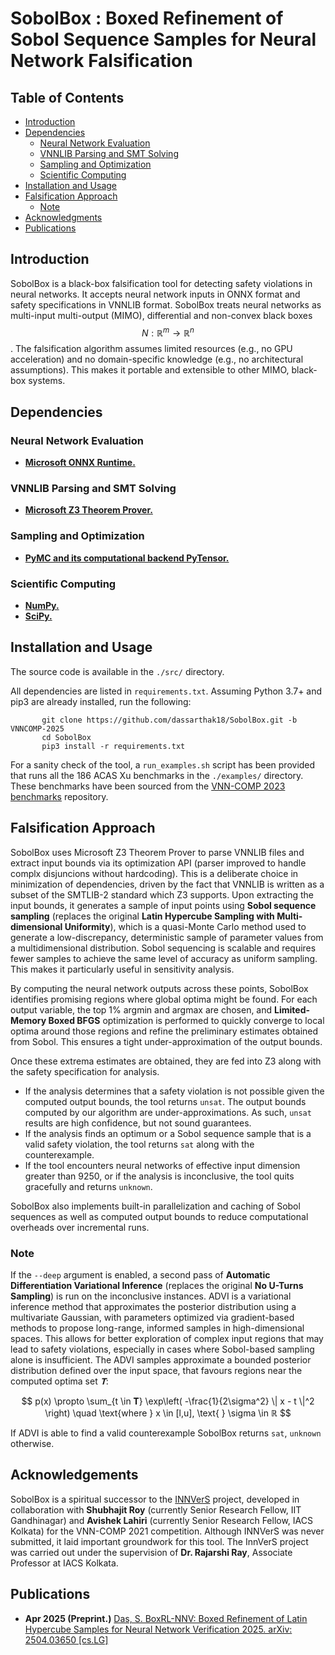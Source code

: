 # SobolBox : Boxed Refinement of Sobol Sequence Samples for Neural Network Falsification

## Table of Contents

- [Introduction](#introduction)
- [Dependencies](#dependencies)
  - [Neural Network Evaluation](#neural-network-evaluation)
  - [VNNLIB Parsing and SMT Solving](#vnnlib-parsing-and-smt-solving)
  - [Sampling and Optimization](#sampling-and-optimization)
  - [Scientific Computing](#scientific-computing)
- [Installation and Usage](#installation-and-usage)
- [Falsification Approach](#falsification-approach)
  - [Note](#note)
- [Acknowledgments](#acknowledgements)
- [Publications](#publications)

## Introduction

SobolBox is a black-box falsification tool for detecting safety violations in neural networks. It accepts neural network inputs in ONNX format and safety specifications in VNNLIB format. SobolBox treats neural networks as multi-input multi-output (MIMO), differential and non-convex black boxes $$N: ℝ^m \rightarrow ℝ^n$$. The falsification algorithm assumes limited resources (e.g., no GPU acceleration) and no domain-specific knowledge (e.g., no architectural assumptions). This makes it portable and extensible to other MIMO, black-box systems.

## Dependencies

### Neural Network Evaluation

* [**Microsoft ONNX Runtime.**](https://onnxruntime.ai/)

### VNNLIB Parsing and SMT Solving

* [**Microsoft Z3 Theorem Prover.**](https://github.com/Z3Prover/z3)

### Sampling and Optimization

* [**PyMC and its computational backend PyTensor.**](https://www.pymc.io/welcome.html)

### Scientific Computing

* [**NumPy.**](https://numpy.org/)
* [**SciPy.**](https://scipy.org/)

## Installation and Usage

The source code is available in the ``./src/`` directory.

All dependencies are listed in ``requirements.txt``. Assuming Python 3.7+ and pip3 are already installed, run the following:

 ```shell
        git clone https://github.com/dassarthak18/SobolBox.git -b VNNCOMP-2025
        cd SobolBox
        pip3 install -r requirements.txt
  ```
For a sanity check of the tool, a ``run_examples.sh`` script has been provided that runs all the 186 ACAS Xu benchmarks in the ``./examples/`` directory. These benchmarks have been sourced from the [VNN-COMP 2023 benchmarks](https://github.com/ChristopherBrix/vnncomp2023_benchmarks) repository.

## Falsification Approach

SobolBox uses Microsoft Z3 Theorem Prover to parse VNNLIB files and extract input bounds via its optimization API (parser improved to handle complx disjuncions without hardcoding). This is a deliberate choice in minimization of dependencies, driven by the fact that VNNLIB is written as a subset of the SMTLIB-2 standard which Z3 supports. Upon extracting the input bounds, it generates a sample of input points using **Sobol sequence sampling** (replaces the original **Latin Hypercube Sampling with Multi-dimensional Uniformity**), which is a quasi-Monte Carlo method used to generate a low-discrepancy, deterministic sample of parameter values from a multidimensional distribution. Sobol sequencing is scalable and requires fewer samples to achieve the same level of accuracy as uniform sampling. This makes it particularly useful in sensitivity analysis.

By computing the neural network outputs across these points, SobolBox identifies promising regions where global optima might be found. For each output variable, the top 1% argmin and argmax are chosen, and **Limited-Memory Boxed BFGS** optimization is performed to quickly converge to local optima around those regions and refine the preliminary estimates obtained from Sobol. This ensures a tight under-approximation of the output bounds.

Once these extrema estimates are obtained, they are fed into Z3 along with the safety specification for analysis.

* If the analysis determines that a safety violation is not possible given the computed output bounds, the tool returns ``unsat``. The output bounds computed by our algorithm are under-approximations. As such, ``unsat`` results are high confidence, but not sound guarantees.
* If the analysis finds an optimum or a Sobol sequence sample that is a valid safety violation, the tool returns ``sat`` along with the counterexample.
* If the tool encounters neural networks of effective input dimension greater than 9250, or if the analysis is inconclusive, the tool quits gracefully and returns ``unknown``.

SobolBox also implements built-in parallelization and caching of Sobol sequences as well as computed output bounds to reduce computational overheads over incremental runs.

### Note

If the ``--deep`` argument is enabled, a second pass of **Automatic Differentiation Variational Inference** (replaces the original **No U-Turns Sampling**) is run on the inconclusive instances. ADVI is a variational inference method that approximates the posterior distribution using a multivariate Gaussian, with parameters optimized via gradient-based methods to propose long-range, informed samples in high-dimensional spaces. This allows for better exploration of complex input regions that may lead to safety violations, especially in cases where Sobol-based sampling alone is insufficient. The ADVI samples approximate a bounded posterior distribution defined over the input space, that favours regions near the computed optima set $𝐓$:

$$
p(x) \propto \sum_{t \in 𝐓} \exp\left( -\frac{1}{2\sigma^2} \| x - t \|^2 \right)
\quad \text{where } x \in [l,u], \text{ } \sigma \in ℝ
$$

If ADVI is able to find a valid counterexample SobolBox returns ``sat``, ``unknown`` otherwise.

## Acknowledgements

SobolBox is a spiritual successor to the [INNVerS](https://github.com/iacs-csu-2020/INNVerS) project, developed in collaboration with **Shubhajit Roy** (currently Senior Research Fellow, IIT Gandhinagar) and **Avishek Lahiri** (currently Senior Research Fellow, IACS Kolkata) for the VNN-COMP 2021 competition. Although INNVerS was never submitted, it laid important groundwork for this tool. The InnVerS project was carried out under the supervision of **Dr. Rajarshi Ray**, Associate Professor at IACS Kolkata.

## Publications

* **Apr 2025 (Preprint.)** [Das, S. BoxRL-NNV: Boxed Refinement of Latin Hypercube Samples for Neural Network Verification 2025. arXiv: 2504.03650 [cs.LG]](https://arxiv.org/abs/2504.03650)
